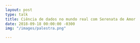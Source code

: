 ```yaml
---
layout: post
type: talk
title: Ciência de dados no mundo real com Serenata de Amor
date: 2018-09-18 00:00:00 -0300
img: "/images/palestra.png"

---
```

